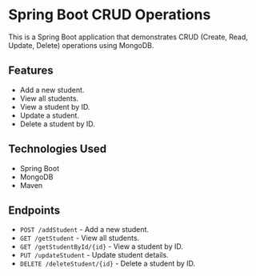 # Spring Boot CRUD Operations

This is a Spring Boot application that demonstrates CRUD (Create, Read, Update, Delete) operations using MongoDB.

## Features
- Add a new student.
- View all students.
- View a student by ID.
- Update a student.
- Delete a student by ID.

## Technologies Used
- Spring Boot
- MongoDB
- Maven

## Endpoints
- `POST /addStudent` - Add a new student.
- `GET /getStudent` - View all students.
- `GET /getStudentById/{id}` - View a student by ID.
- `PUT /updateStudent` - Update student details.
- `DELETE /deleteStudent/{id}` - Delete a student by ID.

